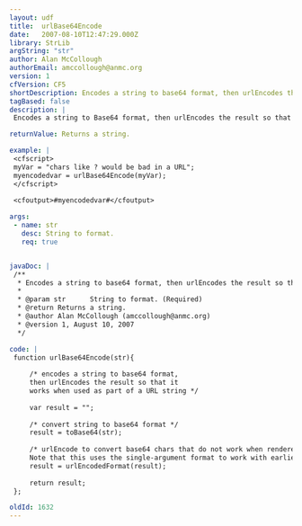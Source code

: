 ```yaml
---
layout: udf
title:  urlBase64Encode
date:   2007-08-10T12:47:29.000Z
library: StrLib
argString: "str"
author: Alan McCollough
authorEmail: amccollough@anmc.org
version: 1
cfVersion: CF5
shortDescription: Encodes a string to base64 format, then urlEncodes the result so that it works when used as part of a URL string.
tagBased: false
description: |
 Encodes a string to Base64 format, then urlEncodes the result so that it works when used as part of a URL string. The &quot;Base64 then urlEncode&quot; is necessary to convert any reserved chars such as &quot;+&quot; or &quot;=&quot;, which would cause problems if used in a URL string.

returnValue: Returns a string.

example: |
 <cfscript>
 myVar = "chars like ? would be bad in a URL";
 myencodedvar = urlBase64Encode(myVar);
 </cfscript>
 
 <cfoutput>#myencodedvar#</cfoutput>

args:
 - name: str
   desc: String to format.
   req: true


javaDoc: |
 /**
  * Encodes a string to base64 format, then urlEncodes the result so that it works when used as part of a URL string.
  * 
  * @param str      String to format. (Required)
  * @return Returns a string. 
  * @author Alan McCollough (amccollough@anmc.org) 
  * @version 1, August 10, 2007 
  */

code: |
 function urlBase64Encode(str){
     
     /* encodes a string to base64 format,
     then urlEncodes the result so that it
     works when used as part of a URL string */
     
     var result = "";
     
     /* convert string to base64 format */
     result = toBase64(str);
     
     /* urlEncode to convert base64 chars that do not work when rendered in a URL 
     Note that this uses the single-argument format to work with earlier versions of CF. */
     result = urlEncodedFormat(result);
     
     return result;
 };

oldId: 1632
---
```


